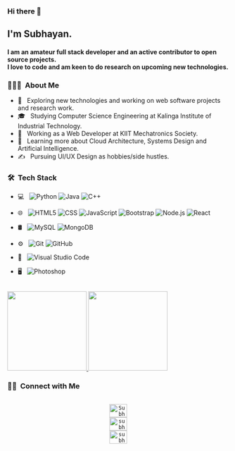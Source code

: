 ### Hi there 👋

<h2>I'm Subhayan.</h2>
<h4>I am an amateur full stack developer and an active contributor to open source projects.<br>I love to code and am keen to do research on upcoming new technologies.</h4>

<h3> 👨🏻‍💻 &nbsp;About Me </h3>

- 🤔 &nbsp; Exploring new technologies and working on web software projects and research work.
- 🎓 &nbsp; Studying Computer Science Engineering at Kalinga Institute of Industrial Technology.
- 💼 &nbsp; Working as a Web Developer at KIIT Mechatronics Society.
- 🌱 &nbsp; Learning more about Cloud Architecture, Systems Design and Artificial Intelligence.
- ✍️ &nbsp; Pursuing UI/UX Design as hobbies/side hustles.

<h3> 🛠 &nbsp;Tech Stack</h3>

- 💻 &nbsp;
  ![Python](https://img.shields.io/badge/-Python-333333?style=flat&logo=python)
  ![Java](https://img.shields.io/badge/-Java-333333?style=flat&logo=Java&logoColor=007396)
  ![C++](https://img.shields.io/badge/-C++-333333?style=flat&logo=C%2B%2B&logoColor=00599C)
- 🌐 &nbsp;
  ![HTML5](https://img.shields.io/badge/-HTML5-333333?style=flat&logo=HTML5)
  ![CSS](https://img.shields.io/badge/-CSS-333333?style=flat&logo=CSS3&logoColor=1572B6)
  ![JavaScript](https://img.shields.io/badge/-JavaScript-333333?style=flat&logo=javascript)
  ![Bootstrap](https://img.shields.io/badge/-Bootstrap-333333?style=flat&logo=bootstrap&logoColor=563D7C)
  ![Node.js](https://img.shields.io/badge/-Node.js-333333?style=flat&logo=node.js)
  ![React](https://img.shields.io/badge/-React-333333?style=flat&logo=react)
  
- 🛢 &nbsp;
  ![MySQL](https://img.shields.io/badge/-MySQL-333333?style=flat&logo=mysql)
  ![MongoDB](https://img.shields.io/badge/-MongoDB-333333?style=flat&logo=mongodb)
- ⚙️ &nbsp;
  ![Git](https://img.shields.io/badge/-Git-333333?style=flat&logo=git)
  ![GitHub](https://img.shields.io/badge/-GitHub-333333?style=flat&logo=github)
- 🔧 &nbsp;
  ![Visual Studio Code](https://img.shields.io/badge/-Visual%20Studio%20Code-333333?style=flat&logo=visual-studio-code&logoColor=007ACC)
- 🖥 &nbsp;
  ![Photoshop](https://img.shields.io/badge/-Photoshop-333333?style=flat&logo=adobe-photoshop)

<br/>

<a href="https://github.com/SubhayanDas08">
  <img height="180em" src="https://github-readme-stats.vercel.app/api?username=SubhayanDas08&theme=buefy&show_icons=true" />
  <img height="180em" src="https://github-readme-stats.vercel.app/api/top-langs/?username=SubhayanDas08&theme=buefy&layout=compact" />
</a>

<br/>

<h3> 🤝🏻 &nbsp;Connect with Me </h3>

<p align="center">
<code>
<a href="https://twitter.com/Subhayan_10" target="_blank"><img align="center" src="https://cdn.jsdelivr.net/npm/simple-icons@3.0.1/icons/twitter.svg" alt="Subhayan_10" height="30" width="40" /></a>
<a href="https://www.linkedin.com/in/subhayan-das-a880a21b6/" target="_blank"><img align="center" src="https://cdn.jsdelivr.net/npm/simple-icons@3.0.1/icons/linkedin.svg" alt="subhayan-das" height="30" width="40"/></a>
<a href="https://www.instagram.com/subhayan_08/" target="_blank"><img align="center" src="https://cdn.jsdelivr.net/npm/simple-icons@3.0.1/icons/instagram.svg" alt="subhayan_08" height="30" width="40" /></a>
</code>
</p>


